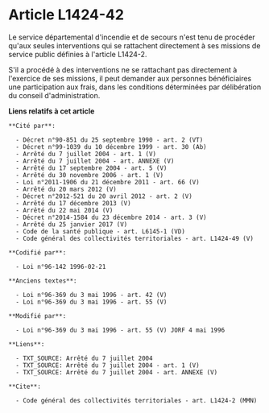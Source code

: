 # Article L1424-42

Le service départemental d'incendie et de secours n'est tenu de procéder qu'aux seules interventions qui se rattachent
directement à ses missions de service public définies à l'article L1424-2.

S'il a procédé à des interventions ne se rattachant pas directement à l'exercice de ses missions, il peut demander aux
personnes bénéficiaires une participation aux frais, dans les conditions déterminées par délibération du conseil
d'administration.

**Liens relatifs à cet article**

	**Cité par**:

	  - Décret n°90-851 du 25 septembre 1990 - art. 2 (VT)
	  - Décret n°99-1039 du 10 décembre 1999 - art. 30 (Ab)
	  - Arrêté du 7 juillet 2004 - art. 1 (V)
	  - Arrêté du 7 juillet 2004 - art. ANNEXE (V)
	  - Arrêté du 17 septembre 2004 - art. 5 (V)
	  - Arrêté du 30 novembre 2006 - art. 1 (V)
	  - Loi n°2011-1906 du 21 décembre 2011 - art. 66 (V)
	  - Arrêté du 20 mars 2012 (V)
	  - Décret n°2012-521 du 20 avril 2012 - art. 2 (V)
	  - Arrêté du 17 décembre 2013 (V)
	  - Arrêté du 22 mai 2014 (V)
	  - Décret n°2014-1584 du 23 décembre 2014 - art. 3 (V)
	  - Arrêté du 25 janvier 2017 (V)
	  - Code de la santé publique - art. L6145-1 (VD)
	  - Code général des collectivités territoriales - art. L1424-49 (V)

	**Codifié par**:

	  - Loi n°96-142 1996-02-21

	**Anciens textes**:

	  - Loi n°96-369 du 3 mai 1996 - art. 42 (V)
	  - Loi n°96-369 du 3 mai 1996 - art. 55 (V)

	**Modifié par**:

	  - Loi n°96-369 du 3 mai 1996 - art. 55 (V) JORF 4 mai 1996

	**Liens**:

	  - TXT_SOURCE: Arrêté du 7 juillet 2004
	  - TXT_SOURCE: Arrêté du 7 juillet 2004 - art. 1 (V)
	  - TXT_SOURCE: Arrêté du 7 juillet 2004 - art. ANNEXE (V)

	**Cite**:

	  - Code général des collectivités territoriales - art. L1424-2 (MMN)
